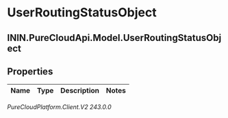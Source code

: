# UserRoutingStatusObject

## ININ.PureCloudApi.Model.UserRoutingStatusObject

## Properties

|Name | Type | Description | Notes|
|------------ | ------------- | ------------- | -------------|



_PureCloudPlatform.Client.V2 243.0.0_

